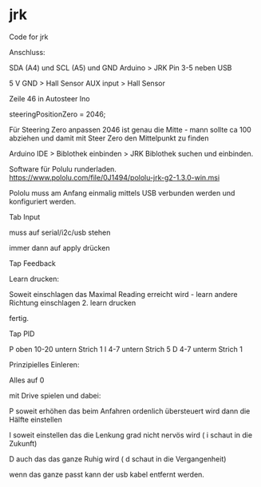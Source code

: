 # jrk
Code for jrk

Anschluss:

SDA (A4) und SCL (A5) und GND Arduino > JRK
Pin 3-5 neben USB

5 V GND > Hall Sensor
AUX input > Hall Sensor


Zeile 46 in Autosteer Ino 

steeringPositionZero = 2046;

Für Steering Zero anpassen 2046 ist genau die Mitte - mann sollte ca 100 abziehen und damit mit Steer Zero den Mittelpunkt zu finden


Arduino IDE > Biblothek einbinden > JRK Biblothek suchen und einbinden.

Software für Polulu runderladen.
https://www.pololu.com/file/0J1494/pololu-jrk-g2-1.3.0-win.msi

Pololu muss am Anfang einmalig mittels USB verbunden werden und konfiguriert werden.

Tab Input

muss auf serial/i2c/usb stehen

immer dann auf apply drücken

Tap Feedback

Learn drucken:

Soweit einschlagen das Maximal Reading erreicht wird - learn
andere Richtung einschlagen 2. learn drucken

fertig.

Tap PID

P oben 10-20 untern Strich 1
I 4-7 untern Strich 5
D 4-7 unterm Strich 1

Prinzipielles Einleren:

Alles auf 0

mit Drive spielen und dabei:

P soweit erhöhen das beim Anfahren ordenlich übersteuert wird
dann die Hälfte einstellen

I soweit einstellen das die Lenkung grad nicht nervös wird ( i schaut in die Zukunft)

D auch das das ganze Ruhig wird  ( d schaut in die Vergangenheit)


wenn das ganze passt kann der usb kabel entfernt werden.







